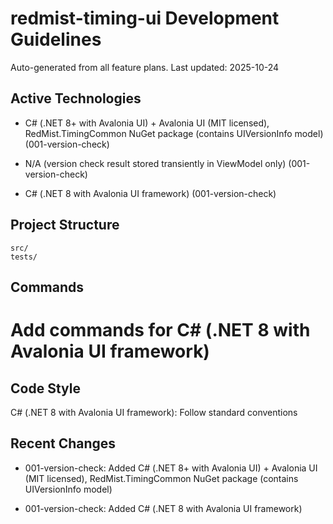 # redmist-timing-ui Development Guidelines

Auto-generated from all feature plans. Last updated: 2025-10-24

## Active Technologies
- C# (.NET 8+ with Avalonia UI) + Avalonia UI (MIT licensed), RedMist.TimingCommon NuGet package (contains UIVersionInfo model) (001-version-check)
- N/A (version check result stored transiently in ViewModel only) (001-version-check)

- C# (.NET 8 with Avalonia UI framework) (001-version-check)

## Project Structure

```text
src/
tests/
```

## Commands

# Add commands for C# (.NET 8 with Avalonia UI framework)

## Code Style

C# (.NET 8 with Avalonia UI framework): Follow standard conventions

## Recent Changes
- 001-version-check: Added C# (.NET 8+ with Avalonia UI) + Avalonia UI (MIT licensed), RedMist.TimingCommon NuGet package (contains UIVersionInfo model)

- 001-version-check: Added C# (.NET 8 with Avalonia UI framework)

<!-- MANUAL ADDITIONS START -->
<!-- MANUAL ADDITIONS END -->
